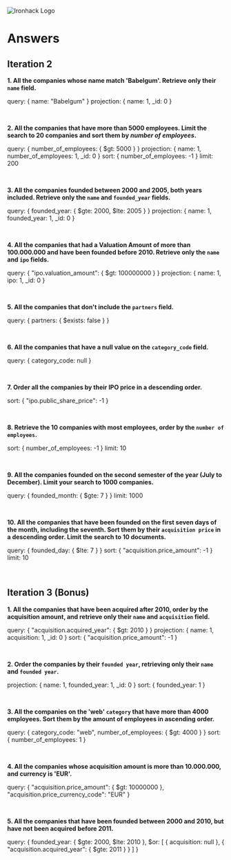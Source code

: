 ![Ironhack Logo](https://i.imgur.com/1QgrNNw.png)

# Answers

## Iteration 2

**1. All the companies whose name match 'Babelgum'. Retrieve only their `name` field.**

query: { name: "Babelgum" }
projection: { name: 1, _id: 0 }

<br>

**2. All the companies that have more than 5000 employees. Limit the search to 20 companies and sort them by *number of employees*.**

query: { number_of_employees: { $gt: 5000 } }
projection: { name: 1, number_of_employees: 1, _id: 0 }
sort: { number_of_employees: -1 }
limit: 200

<br>

**3. All the companies founded between 2000 and 2005, both years included. Retrieve only the `name` and `founded_year` fields.**

query: { founded_year: { $gte: 2000, $lte: 2005 } }
projection: { name: 1, founded_year: 1, _id: 0 }


<br>

**4. All the companies that had a Valuation Amount of more than 100.000.000 and have been founded before 2010. Retrieve only the `name` and `ipo` fields.**

query: { "ipo.valuation_amount": { $gt: 100000000 } }
projection: { name: 1, ipo: 1, _id: 0 }

<br>

**5. All the companies that don't include the `partners` field.**

query: { partners: { $exists: false } }

<br>

**6. All the companies that have a null value on the `category_code` field.**

query: { category_code: null }

<br>

**7. Order all the companies by their IPO price in a descending order.**

sort: { "ipo.public_share_price": -1 }

<br>

**8. Retrieve the 10 companies with most employees, order by the `number of employees`.**

sort: { number_of_employees: -1 }
limit: 10

<br>

**9. All the companies founded on the second semester of the year (July to December). Limit your search to 1000 companies.**

query: { founded_month: { $gte: 7 } }
limit: 1000

<br>

**10. All the companies that have been founded on the first seven days of the month, including the seventh. Sort them by their `acquisition price` in a descending order. Limit the search to 10 documents.**

query: { founded_day: { $lte: 7 } }
sort: { "acquisition.price_amount": -1 }
limit: 10

<br>

## Iteration 3 (Bonus)

**1. All the companies that have been acquired after 2010, order by the acquisition amount, and retrieve only their `name` and `acquisition` field.**

query: { "acquisition.acquired_year": { $gt: 2010 } }
projection: { name: 1, acquisition: 1, _id: 0 }
sort: { "acquisition.price_amount": -1 }

<br>

**2. Order the companies by their `founded year`, retrieving only their `name` and `founded year`.**

projection: { name: 1, founded_year: 1, _id: 0 }
sort: { founded_year: 1 }

<br>

**3. All the companies on the 'web' `category` that have more than 4000 employees. Sort them by the amount of employees in ascending order.**

query: { category_code: "web", number_of_employees: { $gt: 4000 } }
sort: { number_of_employees: 1 }

<br>

**4. All the companies whose acquisition amount is more than 10.000.000, and currency is 'EUR'.**

query: { "acquisition.price_amount": { $gt: 10000000 }, "acquisition.price_currency_code": "EUR" }


<br>

**5. All the companies that have been founded between 2000 and 2010, but have not been acquired before 2011.**

query: {
  founded_year: { $gte: 2000, $lte: 2010 },
  $or: [
    { acquisition: null },
    { "acquisition.acquired_year": { $gte: 2011 } }
  ]
}


<br>
